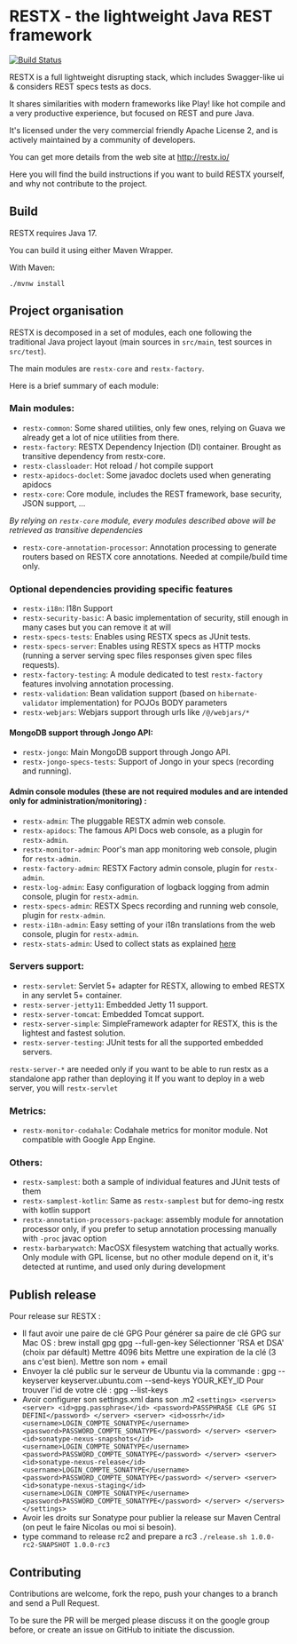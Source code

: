 # RESTX - the lightweight Java REST framework

[![Build Status](https://github.com/restx/restx/actions/workflows/restx-ci.yml/badge.svg?branch=master)](https://github.com/restx/restx/actions/workflows/restx-ci.yml)

RESTX is a full lightweight disrupting stack, which includes Swagger-like ui & considers REST specs tests as docs.

It shares similarities with modern frameworks like Play! like hot compile and a very productive experience, but focused on REST and pure Java.

It's licensed under the very commercial friendly Apache License 2, and is actively maintained by a community of developers.

You can get more details from the web site at http://restx.io/

Here you will find the build instructions if you want to build RESTX yourself, and why not contribute to the project.

## Build

RESTX requires Java 17.

You can build it using either Maven Wrapper.

With Maven:

`./mvnw install`

## Project organisation

RESTX is decomposed in a set of modules, each one following the traditional Java project layout (main sources in `src/main`, test sources in `src/test`).

The main modules are `restx-core` and `restx-factory`.

Here is a brief summary of each module:

### Main modules:

- `restx-common`: Some shared utilities, only few ones, relying on Guava we already get a lot of nice utilities from there.
- `restx-factory`: RESTX Dependency Injection (DI) container. Brought as transitive dependency from restx-core.
- `restx-classloader`: Hot reload / hot compile support
- `restx-apidocs-doclet`: Some javadoc doclets used when generating apidocs
- `restx-core`: Core module, includes the REST framework, base security, JSON support, ...

*By relying on `restx-core` module, every modules described above will be retrieved as transitive dependencies*

- `restx-core-annotation-processor`: Annotation processing to generate routers based on RESTX core annotations. Needed at compile/build time only.


### Optional dependencies providing specific features

- `restx-i18n`: I18n Support
- `restx-security-basic`: A basic implementation of security, still enough in many cases but you can remove it at will
- `restx-specs-tests`: Enables using RESTX specs as JUnit tests.
- `restx-specs-server`: Enables using RESTX specs as HTTP mocks (running a server serving spec files responses given spec files requests).
- `restx-factory-testing`: A module dedicated to test `restx-factory` features involving annotation processing.
- `restx-validation`: Bean validation support (based on `hibernate-validator` implementation) for POJOs BODY parameters
- `restx-webjars`: Webjars support through urls like `/@/webjars/*`


#### MongoDB support through Jongo API:

- `restx-jongo`: Main MongoDB support through Jongo API.
- `restx-jongo-specs-tests`: Support of Jongo in your specs (recording and running).


#### Admin console modules (these are not required modules and are intended only for administration/monitoring) :

- `restx-admin`: The pluggable RESTX admin web console.
- `restx-apidocs`: The famous API Docs web console, as a plugin for `restx-admin`.
- `restx-monitor-admin`: Poor's man app monitoring web console, plugin for `restx-admin`.
- `restx-factory-admin`: RESTX Factory admin console, plugin for `restx-admin`.
- `restx-log-admin`: Easy configuration of logback logging from admin console, plugin for `restx-admin`.
- `restx-specs-admin`: RESTX Specs recording and running web console, plugin for `restx-admin`.
- `restx-i18n-admin`: Easy setting of your i18n translations from the web console, plugin for `restx-admin`.
- `restx-stats-admin`: Used to collect stats as explained [here](http://restx.io/stats.html)


### Servers support:

- `restx-servlet`: Servlet 5+ adapter for RESTX, allowing to embed RESTX in any servlet 5+ container.
- `restx-server-jetty11`: Embedded Jetty 11 support.
- `restx-server-tomcat`: Embedded Tomcat support.
- `restx-server-simple`: SimpleFramework adapter for RESTX, this is the lightest and fastest solution.
- `restx-server-testing`: JUnit tests for all the supported embedded servers.

`restx-server-*` are needed only if you want to be able to run restx as a standalone app rather than deploying it
If you want to deploy in a web server, you will ` restx-servlet `


### Metrics:

- `restx-monitor-codahale`: Codahale metrics for monitor module. Not compatible with Google App Engine.


### Others:

- `restx-samplest`: both a sample of individual features and JUnit tests of them
- `restx-samplest-kotlin`: Same as `restx-samplest` but for demo-ing restx with kotlin support
- `restx-annotation-processors-package`: assembly module for annotation processor only, if you prefer to setup annotation processing manually with `-proc` javac option
- `restx-barbarywatch`: MacOSX filesystem watching that actually works. Only module with GPL license, but no other module depend on it, it's detected at runtime, and used only during development


## Publish release
Pour release sur RESTX :
- Il faut avoir une paire de clé GPG
  Pour générer sa paire de clé GPG sur Mac OS :
  brew install gpg
  gpg --full-gen-key
  Sélectionner 'RSA et DSA' (choix par défault)
  Mettre 4096 bits
  Mettre une expiration de la clé (3 ans c'est bien).
  Mettre son nom + email
- Envoyer la clé public sur le serveur de Ubuntu via la commande :
  gpg --keyserver keyserver.ubuntu.com --send-keys YOUR_KEY_ID
  Pour trouver l'id de votre clé :
  gpg --list-keys
- Avoir configurer son settings.xml dans son .m2
``<settings>
  <servers>
  <server>
  <id>gpg.passphrase</id>
  <password>PASSPHRASE CLE GPG SI DEFINI</password>
  </server>
  <server>
  <id>ossrh</id>
  <username>LOGIN_COMPTE_SONATYPE</username>
  <password>PASSWORD_COMPTE_SONATYPE</password>
  </server>
  <server>
  <id>sonatype-nexus-snapshots</id>
  <username>LOGIN_COMPTE_SONATYPE</username>
  <password>PASSWORD_COMPTE_SONATYPE</password>
  </server>
  <server>
  <id>sonatype-nexus-release</id>
  <username>LOGIN_COMPTE_SONATYPE</username>
  <password>PASSWORD_COMPTE_SONATYPE</password>
  </server>
  <server>
  <id>sonatype-nexus-staging</id>
  <username>LOGIN_COMPTE_SONATYPE</username>
  <password>PASSWORD_COMPTE_SONATYPE</password>
  </server>
  </servers>
  </settings>``
- Avoir les droits sur Sonatype pour publier la release sur Maven Central (on peut le faire Nicolas ou moi si besoin).
- type command to release rc2 and prepare a rc3
``./release.sh 1.0.0-rc2-SNAPSHOT 1.0.0-rc3``

## Contributing

Contributions are welcome, fork the repo, push your changes to a branch and send a Pull Request.

To be sure the PR will be merged please discuss it on the google group before, or create an issue on GitHub to initiate the discussion.

